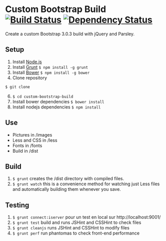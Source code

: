 # Custom Bootstrap Build [![Build Status](https://travis-ci.org/benjaminach/custom-bootstrap-build.png?branch=master)](https://travis-ci.org/benjaminach/custom-bootstrap-build) [![Dependency Status](https://gemnasium.com/benjaminach/custom-bootstrap-build.png)](https://gemnasium.com/benjaminach/custom-bootstrap-build)

Create a custom Bootstrap 3.0.3 build with jQuery and Parsley.

## Setup

1. Install [Node.js](http://nodejs.org/)
2. Install [Grunt](http://gruntjs.com/getting-started#installing-the-cli) ```$ npm install -g grunt```
3. Install [Bower](http://bower.io/#installing-bower) ```$ npm install -g bower```
4. Clone repository
```
$ git clone
```
6. ```$ cd custom-bootstrap-build```
7. Install bower dependencies  ```$ bower install```
8. Install nodejs dependencies ```$ npm install```

## Use

- Pictures in /images
- Less and CSS in /less
- Fonts in /fonts
- Build in /dist

## Build

1. ```$ grunt``` creates the /dist directory with compiled files.
2. ```$ grunt watch``` this is a convenience method for watching just Less files and automatically building them whenever you save.

## Testing 
1. ```$ grunt connect:iserver``` pour un test en local sur http://localhost:9001/
2. ```$ grunt test``` build and runs JSHint and CSSHint to check files
3. ```$ grunt cleanjs``` runs JSHint and CSSHint to modify files
4. ```$ grunt perf``` run phantomas to check front-end performance
